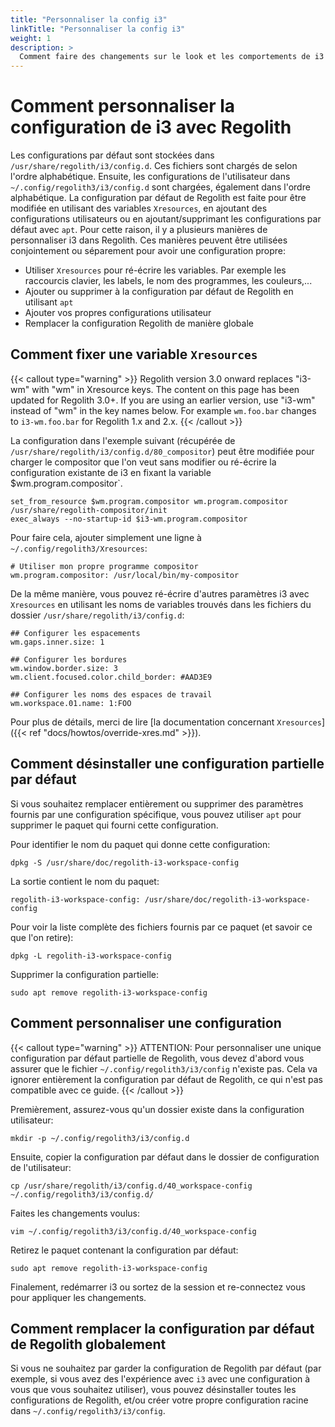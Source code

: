 ```yaml
---
title: "Personnaliser la config i3"
linkTitle: "Personnaliser la config i3"
weight: 1
description: >
  Comment faire des changements sur le look et les comportements de i3
---
```


# Comment personnaliser la configuration de i3 avec Regolith

Les configurations par défaut sont stockées dans `/usr/share/regolith/i3/config.d`.
Ces fichiers sont chargés de selon l'ordre alphabétique. Ensuite, les configurations de l'utilisateur dans `~/.config/regolith3/i3/config.d` sont chargées, également dans l'ordre alphabétique.
La configuration par défaut de Regolith est faite pour être modifiée en utilisant des variables `Xresources`, en ajoutant des configurations utilisateurs ou en ajoutant/supprimant les configurations par défaut avec `apt`.
Pour cette raison, il y a plusieurs manières de personnaliser i3 dans Regolith. Ces manières peuvent être utilisées conjointement ou séparement pour avoir une configuration propre:

- Utiliser `Xresources` pour ré-écrire les variables. Par exemple les raccourcis clavier, les labels, le nom des programmes, les couleurs,...
- Ajouter ou supprimer à la configuration par défaut de Regolith en utilisant `apt`
- Ajouter vos propres configurations utilisateur
- Remplacer la configuration Regolith de manière globale

## Comment fixer une variable `Xresources`

{{< callout type="warning" >}}
Regolith version 3.0 onward replaces "i3-wm" with "wm" in Xresource keys.  The content on this page has been updated for Regolith 3.0+.  If you are using an earlier version, use "i3-wm" instead of "wm" in the key names below.  For example `wm.foo.bar` changes to `i3-wm.foo.bar` for Regolith 1.x and 2.x.
{{< /callout >}}

La configuration dans l'exemple suivant (récupérée de `/usr/share/regolith/i3/config.d/80_compositor`) peut être modifiée pour charger le compositor que l'on veut sans modifier ou ré-écrire la configuration existante de i3 en fixant la variable $wm.program.compositor`.

```
set_from_resource $wm.program.compositor wm.program.compositor /usr/share/regolith-compositor/init
exec_always --no-startup-id $i3-wm.program.compositor
```

Pour faire cela, ajouter simplement une ligne à `~/.config/regolith3/Xresources`:

```
# Utiliser mon propre programme compositor
wm.program.compositor: /usr/local/bin/my-compositor
```

De la même manière, vous pouvez ré-écrire d'autres paramètres i3 avec `Xresources` en utilisant les noms de variables trouvés dans les fichiers du dossier `/usr/share/regolith/i3/config.d`:

```
## Configurer les espacements
wm.gaps.inner.size: 1

## Configurer les bordures
wm.window.border.size: 3
wm.client.focused.color.child_border: #AAD3E9

## Configurer les noms des espaces de travail
wm.workspace.01.name: 1:FOO
```

Pour plus de détails, merci de lire [la documentation concernant `Xresources`]({{< ref "docs/howtos/override-xres.md" >}}).

## Comment désinstaller une configuration partielle par défaut

Si vous souhaitez remplacer entièrement ou supprimer des paramètres fournis par une configuration spécifique, vous pouvez utiliser `apt` pour supprimer le paquet qui fourni cette configuration.

Pour identifier le nom du paquet qui donne cette configuration:

```console
dpkg -S /usr/share/doc/regolith-i3-workspace-config
```

La sortie contient le nom du paquet:

```
regolith-i3-workspace-config: /usr/share/doc/regolith-i3-workspace-config
```

Pour voir la liste complète des fichiers fournis par ce paquet (et savoir ce que l'on retire):

```console
dpkg -L regolith-i3-workspace-config
```

Supprimer la configuration partielle:

```console
sudo apt remove regolith-i3-workspace-config
```

## Comment personnaliser une configuration

{{< callout type="warning" >}}
ATTENTION: Pour personnaliser une unique configuration par défaut partielle de Regolith, vous devez d'abord vous assurer
que le fichier `~/.config/regolith3/i3/config` n'existe pas.
Cela va ignorer entièrement la configuration par défaut de Regolith, ce qui n'est pas compatible avec ce guide.
{{< /callout >}}

Premièrement, assurez-vous qu'un dossier existe dans la configuration utilisateur:

```console
mkdir -p ~/.config/regolith3/i3/config.d
```

Ensuite, copier la configuration par défaut dans le dossier de configuration de l'utilisateur:

```console
cp /usr/share/regolith/i3/config.d/40_workspace-config ~/.config/regolith3/i3/config.d/
```

Faites les changements voulus:

```console
vim ~/.config/regolith3/i3/config.d/40_workspace-config
```

Retirez le paquet contenant la configuration par défaut:

```console
sudo apt remove regolith-i3-workspace-config
```

Finalement, redémarrer i3 ou sortez de la session et re-connectez vous pour appliquer les changements.

## Comment remplacer la configuration par défaut de Regolith globalement

Si vous ne souhaitez par garder la configuration de Regolith par défaut (par exemple, si vous avez des l'expérience avec `i3` avec une configuration à vous que vous souhaitez utiliser), vous pouvez désinstaller toutes les configurations de Regolith, et/ou créer votre propre configuration racine dans `~/.config/regolith3/i3/config`.

